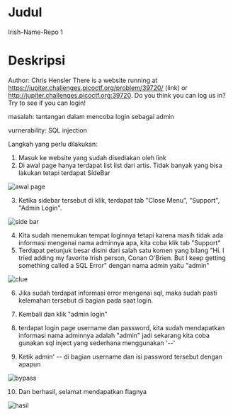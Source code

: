 # Judul
Irish-Name-Repo 1

# Deskripsi
Author: Chris Hensler
There is a website running at https://jupiter.challenges.picoctf.org/problem/39720/ (link) or http://jupiter.challenges.picoctf.org:39720. Do you think you can log us in? Try to see if you can login!

masalah: tantangan dalam mencoba login sebagai admin

vurnerability: SQL injection

Langkah yang perlu dilakukan:
1. Masuk ke website yang sudah disediakan oleh link
2. Di awal page hanya terdapat list list dari artis. Tidak banyak yang bisa lakukan tetapi terdapat SideBar

![awal page](https://github.com/user-attachments/assets/a7333195-b896-4b55-ba5c-41a88eddc551)


3. Ketika sidebar tersebut di klik, terdapat tab "Close Menu", "Support", "Admin Login".

![side bar](https://github.com/user-attachments/assets/52282f35-f400-4b01-a0c2-b48e19066d62)


4. Kita sudah menemukan tempat loginnya tetapi karena masih tidak ada informasi mengenai nama adminnya apa, kita coba klik tab "Support"
5. Terdapat petunjuk besar disini dari salah satu komen yang bilang "Hi. I tried adding my favorite Irish person, Conan O'Brien. But I keep getting something called a SQL Error" dengan nama admin yaitu "admin"

![clue](https://github.com/user-attachments/assets/57c81e9a-1cb1-4d6e-8aeb-0d3703a61d26)


6. Jika sudah terdapat informasi error mengenai sql, maka sudah pasti kelemahan tersebut di bagian pada saat login.
7. Kembali dan klik "admin login"
8. terdapat login page username dan password, kita sudah mendapatkan informasi nama adminnya adalah "admin" jadi sekarang kita coba gunakan sql inject yang sederhana menggunakan '--'


9. Ketik admin' -- di bagian username dan isi password tersebut dengan apapun

![bypass](https://github.com/user-attachments/assets/eb981266-0ea2-40bf-82ee-dda7450ffdba)


10. Dan berhasil, selamat mendapatkan flagnya

![hasil](https://github.com/user-attachments/assets/3c332a47-a3ee-40ce-8d69-0e0f4c03fade)


